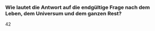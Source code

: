 ### Wie lautet die Antwort auf die endgültige Frage nach dem Leben, dem Universum und dem ganzen Rest?

42

